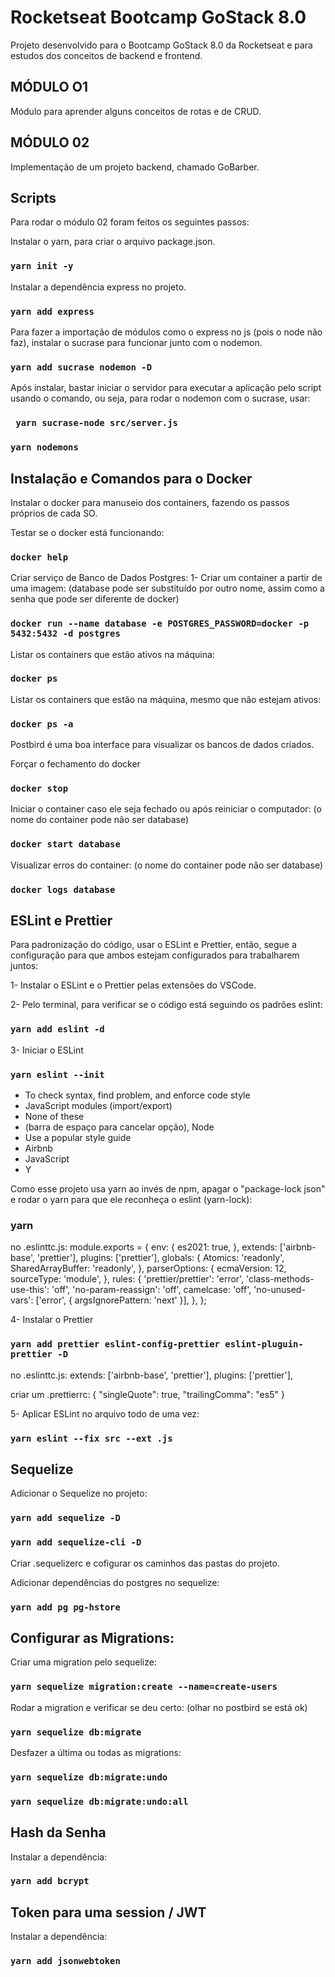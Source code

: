 # Rocketseat Bootcamp GoStack 8.0

Projeto desenvolvido para o Bootcamp GoStack 8.0 da Rocketseat e para estudos dos conceitos de backend e frontend.

## MÓDULO O1

Módulo para aprender alguns conceitos de rotas e de CRUD.

## MÓDULO 02

Implementação de um projeto backend, chamado GoBarber.

## Scripts

Para rodar o módulo 02 foram feitos os seguintes passos:

Instalar o yarn, para criar o arquivo package.json.

### `yarn init -y`

Instalar a dependência express no projeto.

### `yarn add express`

Para fazer a importação de módulos como o express no js (pois o node não faz), instalar o sucrase para funcionar junto com o nodemon.

### `yarn add sucrase nodemon -D`

Após instalar, bastar iniciar o servidor para executar a aplicação pelo script usando o comando, ou seja, para rodar o nodemon com o sucrase, usar:

### ` yarn sucrase-node src/server.js`

### `yarn nodemons`

## Instalação e Comandos para o Docker

Instalar o docker para manuseio dos containers, fazendo os passos próprios de cada SO.

Testar se o docker está funcionando:

### `docker help`

Criar serviço de Banco de Dados Postgres:
1- Criar um container a partir de uma imagem: (database pode ser substituído por outro nome, assim como a senha que pode ser diferente de docker)

### `docker run --name database -e POSTGRES_PASSWORD=docker -p 5432:5432 -d postgres`

Listar os containers que estão ativos na máquina:

### `docker ps`

Listar os containers que estão na máquina, mesmo que não estejam ativos:

### `docker ps -a`

Postbird é uma boa interface para visualizar os bancos de dados criados.

Forçar o fechamento do docker

### `docker stop`

Iniciar o container caso ele seja fechado ou após reiniciar o computador: (o nome do container pode não ser database)

### `docker start database`

Visualizar erros do container: (o nome do container pode não ser database)

### `docker logs database`

## ESLint e Prettier

Para padronização do código, usar o ESLint e Prettier, então, segue a configuração para que ambos estejam configurados para trabalharem juntos:

1- Instalar o ESLint e o Prettier pelas extensões do VSCode.

2- Pelo terminal, para verificar se o código está seguindo os padrões eslint:

### `yarn add eslint -d`

3- Iniciar o ESLint

### `yarn eslint --init`

- To check syntax, find problem, and enforce code style
- JavaScript modules (import/export)
- None of these
- (barra de espaço para cancelar opção), Node
- Use a popular style guide
- Airbnb
- JavaScript
- Y

Como esse projeto usa yarn ao invés de npm, apagar o "package-lock json" e rodar o yarn para que ele reconheça o eslint (yarn-lock):

### yarn

no .eslinttc.js:
module.exports = {
env: {
es2021: true,
},
extends: ['airbnb-base', 'prettier'],
plugins: ['prettier'],
globals: {
Atomics: 'readonly',
SharedArrayBuffer: 'readonly',
},
parserOptions: {
ecmaVersion: 12,
sourceType: 'module',
},
rules: {
'prettier/prettier': 'error',
'class-methods-use-this': 'off',
'no-param-reassign': 'off',
camelcase: 'off',
'no-unused-vars': ['error', { argsIgnorePattern: 'next' }],
},
};

4- Instalar o Prettier

### `yarn add prettier eslint-config-prettier eslint-pluguin-prettier -D`

no .eslinttc.js:
extends: ['airbnb-base', 'prettier'],
plugins: ['prettier'],

criar um .prettierrc:
{
"singleQuote": true,
"trailingComma": "es5"
}

5- Aplicar ESLint no arquivo todo de uma vez:

### `yarn eslint --fix src --ext .js`

## Sequelize

Adicionar o Sequelize no projeto:

### `yarn add sequelize -D`

### `yarn add sequelize-cli -D`

Criar .sequelizerc e cofigurar os caminhos das pastas do projeto.

Adicionar dependências do postgres no sequelize:

### `yarn add pg pg-hstore`

## Configurar as Migrations:

Criar uma migration pelo sequelize:

### `yarn sequelize migration:create --name=create-users`

Rodar a migration e verificar se deu certo: (olhar no postbird se está ok)

### `yarn sequelize db:migrate`

Desfazer a última ou todas as migrations:

### `yarn sequelize db:migrate:undo`

### `yarn sequelize db:migrate:undo:all`

## Hash da Senha

Instalar a dependência:

### `yarn add bcrypt`

## Token para uma session / JWT

Instalar a dependência:

### `yarn add jsonwebtoken`
